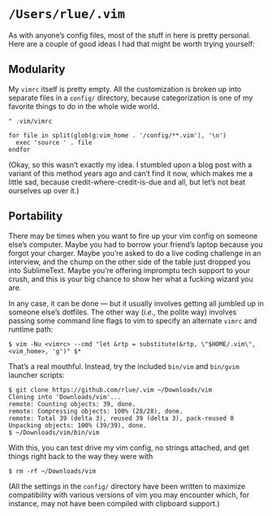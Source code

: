 `/Users/rlue/.vim`
==================

As with anyone’s config files, most of the stuff in here is pretty personal. Here are a couple of good ideas I had that might be worth trying yourself:

Modularity
----------

My `vimrc` itself is pretty empty. All the customization is broken up into separate files in a `config/` directory, because categorization is one of my favorite things to do in the whole wide world.

```viml
" .vim/vimrc

for file in split(glob(g:vim_home . '/config/**.vim'), '\n')
  exec 'source ' . file
endfor
```

(Okay, so this wasn’t exactly my idea. I stumbled upon a blog post with a variant of this method years ago and can’t find it now, which makes me a little sad, because credit-where-credit-is-due and all, but let’s not beat ourselves up over it.)

Portability
-----------

There may be times when you want to fire up your vim config on someone else’s computer. Maybe you had to borrow your friend’s laptop because you forgot your charger. Maybe you’re asked to do a live coding challenge in an interview, and the chump on the other side of the table just dropped you into SublimeText. Maybe you’re offering impromptu tech support to your crush, and this is your big chance to show her what a fucking wizard you are.

In any case, it can be done — but it usually involves getting all jumbled up in someone else’s dotfiles. The other way (_i.e.,_ the polite way) involves passing some command line flags to vim to specify an alternate `vimrc` and runtime path:

```
$ vim -Nu <vimrc> --cmd "let &rtp = substitute(&rtp, \"$HOME/.vim\", <vim_home>, 'g')" $*
```

That’s a real mouthful. Instead, try the included `bin/vim` and `bin/gvim` launcher scripts:

```
$ git clone https://github.com/rlue/.vim ~/Downloads/vim
Cloning into 'Downloads/vim'...
remote: Counting objects: 39, done.
remote: Compressing objects: 100% (28/28), done.
remote: Total 39 (delta 3), reused 39 (delta 3), pack-reused 0
Unpacking objects: 100% (39/39), done.
$ ~/Downloads/vim/bin/vim
```

With this, you can test drive my vim config, no strings attached, and get things right back to the way they were with

```
$ rm -rf ~/Downloads/vim
```

(All the settings in the `config/` directory have been written to maximize compatibility with various versions of vim you may encounter which, for instance, may not have been compiled with clipboard support.)
